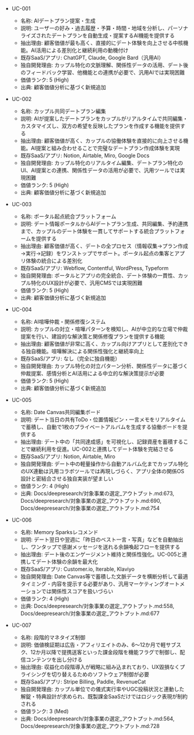 ﻿- UC-001
  - 名称: AIデートプラン提案・生成
  - 説明: ユーザーの好み・過去履歴・予算・時間・地域を分析し、パーソナライズされたデートプランを自動生成・提案するAI機能を提供する
  - 抽出理由: 顧客価値が最も高く、直接的にデート体験を向上させる中核機能。AI活用による差別化と継続利用の動機付け
  - 既存SaaS/アプリ: ChatGPT, Claude, Google Bard（汎用AI）
  - 独自開発理由: カップル特化の文脈理解、関係性データの活用、デート後のフィードバック学習、他機能との連携が必要で、汎用AIでは実現困難
  - 価値ランク: 5 (High)
  - 出典: 顧客価値分析に基づく新規追加
- UC-002
  - 名称: カップル共同デートプラン編集
  - 説明: AIが提案したデートプランをカップルがリアルタイムで共同編集・カスタマイズし、双方の希望を反映したプランを作成する機能を提供する
  - 抽出理由: 顧客価値が高く、カップルの協働体験を直接的に向上させる機能。AI提案と組み合わせることで完璧なデートプラン作成体験を実現
  - 既存SaaS/アプリ: Notion, Airtable, Miro, Google Docs
  - 独自開発理由: カップル特化のリアルタイム編集、デートプラン特化のUI、AI提案との連携、関係性データの活用が必要で、汎用ツールでは実現困難
  - 価値ランク: 5 (High)
  - 出典: 顧客価値分析に基づく新規追加
- UC-003
  - 名称: ポータル起点統合プラットフォーム
  - 説明: デート情報ポータルからAIデートプラン生成、共同編集、予約連携まで、カップルのデート体験を一貫してサポートする統合プラットフォームを提供する
  - 抽出理由: 顧客価値が高く、デートの全プロセス（情報収集→プラン作成→実行→記録）をワンストップでサポート。ポータル起点の集客とアプリ体験の統合による差別化
  - 既存SaaS/アプリ: Webflow, Contentful, WordPress, Typeform
  - 独自開発理由: ポータルとアプリの完全統合、デート体験の一貫性、カップル特化のUX設計が必要で、汎用CMSでは実現困難
  - 価値ランク: 5 (High)
  - 出典: 顧客価値分析に基づく新規追加
- UC-004
  - 名称: AI喧嘩仲裁・関係修復システム
  - 説明: カップルの対立・喧嘩パターンを検知し、AIが中立的な立場で仲裁提案を行い、建設的な解決策と関係修復プランを提供する機能
  - 抽出理由: 顧客価値が非常に高く、カップル向けアプリとして差別化できる独自機能。喧嘩解決による関係性強化と継続率向上
  - 既存SaaS/アプリ: なし（完全に独自機能）
  - 独自開発理由: カップル特化の対立パターン分析、関係性データに基づく仲裁提案、感情分析とAI活用による中立的な解決策提示が必要
  - 価値ランク: 5 (High)
  - 出典: 顧客価値分析に基づく新規追加
- UC-005
  - 名称: Date Canvas共同編集ボード
  - 説明: デート当日の共有ToDo・位置情報ピン・一言メモをリアルタイムで蓄積し、自動で1枚のプライベートアルバムを生成する協働ボードを提供する
  - 抽出理由: デート中の「共同達成感」を可視化し、記録資産を蓄積することで継続利用を促進。UC-002と連携してデート体験を完結させる
  - 既存SaaS/アプリ: Notion, Airtable, Miro
  - 独自開発理由: デート中の軽量操作から自動アルバム化までカップル特化のUX連動は汎用コラボツールでは再現しづらく、アプリ全体の関係OS設計と密結合させる独自実装が望ましい
  - 価値ランク: 4 (High)
  - 出典: Docs/deepresearch/対象事業の選定_アウトプット.md:673, Docs/deepresearch/対象事業の選定_アウトプット.md:690, Docs/deepresearch/対象事業の選定_アウトプット.md:754
- UC-006
  - 名称: Memory Sparksレコメンド
  - 説明: デート翌日や翌週に「昨日のベスト一言・写真」などを自動抽出し、ワンタップで感謝メッセージを送れる余韻喚起フローを提供する
  - 抽出理由: デート後のエンゲージメント維持と関係性強化。UC-005と連携してデート体験の余韻を最大化
  - 既存SaaS/アプリ: Customer.io, Iterable, Klaviyo
  - 独自開発理由: Date Canvas等で蓄積した文脈データを横断分析して最適タイミング・内容を提示する必要があり、汎用マーケティングオートメーションでは関係性スコアを扱いづらい
  - 価値ランク: 4 (High)
  - 出典: Docs/deepresearch/対象事業の選定_アウトプット.md:558, Docs/deepresearch/対象事業の選定_アウトプット.md:677

- UC-007
  - 名称: 段階的マネタイズ制御
  - 説明: 価値検証期は広告・アフィリエイトのみ、6〜12か月で軽サブスク、12か月以降で提携送客といった課金段階を機能フラグで制御し、配信コンテンツを出し分ける
  - 抽出理由: 収益化の段階導入が戦略に組み込まれており、UX毀損なくプライシングを切り替えるためのソフトウェア制御が必要
  - 既存SaaS/アプリ: Stripe Billing, Paddle, RevenueCat
  - 独自開発理由: カップル単位での儀式実行率やUGC投稿状況と連動した解錠・特典設計が求められ、既製課金SaaSだけではロジック表現が制約される
  - 価値ランク: 3 (Med)
  - 出典: Docs/deepresearch/対象事業の選定_アウトプット.md:564, Docs/deepresearch/対象事業の選定_アウトプット.md:728
